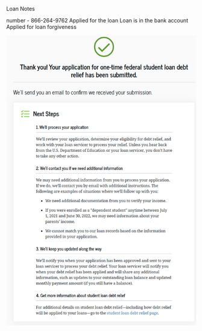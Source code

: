 Loan Notes

number - 866-264-9762
Applied for the loan
Loan is in the bank account 
Applied for loan forgiveness

![Loan application screenshot](./Images/fafas_loan_forgiveness_form.png)

